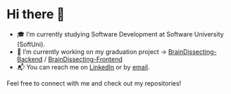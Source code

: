 # Hi there 👋

- 🎓 I’m currently studying Software Development at Software University (SoftUni).
- 🔧 I’m currently working on my graduation project -> [BrainDissecting-Backend](https://github.com/AntoanYosifov/BrainDissecting) / [BrainDissecting-Frontend](https://github.com/AntoanYosifov/BrainDissecting-Front-End)
- 📬 You can reach me on [LinkedIn](https://www.linkedin.com/in/antoan-yosifov-b1b52026b/) or by [email](mailto:tapaktapxaomi@gmail.com).

Feel free to connect with me and check out my repositories!
